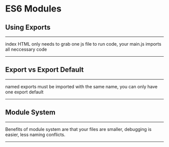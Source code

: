 # ES6 Modules

## Using Exports
---
index HTML only needs to grab one js file to run code, your main.js imports all neccessary code 

---

## Export vs Export Default
---
named exports must be imported with the same name, you can only have one export default 

---

## Module System
---
Benefits of module system are that your files are smaller, debugging is easier, less naming conflicts.

---